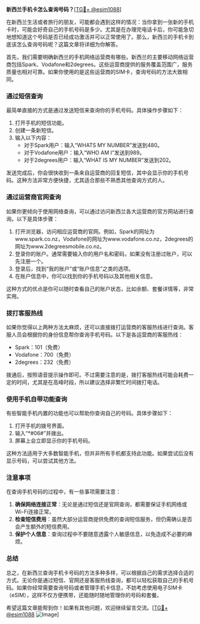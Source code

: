 **新西兰手机卡怎么查询号码？**[[TG💪+ @esim1088](https://t.me/s/esim1088)]

在新西兰生活或者旅行的朋友，可能都会遇到这样的情况：当你拿到一张新的手机卡时，可能会好奇自己的手机号码是多少。尤其是在办理完电话卡后，你可能急切地想知道这个号码是否已经成功激活并可以正常使用了。那么，新西兰的手机卡到底该怎么查询号码呢？这篇文章将详细为你解答。

首先，我们需要明确新西兰的手机网络运营商有哪些。新西兰的主要移动网络运营商包括Spark、Vodafone和2degrees。这些运营商提供的服务覆盖范围广，服务质量也相对可靠。如果你使用的是这些运营商的SIM卡，查询号码的方法大致相同。

### **通过短信查询**

最简单直接的方式是通过发送短信来查询你的手机号码。具体操作步骤如下：

1. 打开手机的短信功能。
2. 创建一条新短信。
3. 输入以下内容：
   - 对于Spark用户：输入“WHATS MY NUMBER”发送到480。
   - 对于Vodafone用户：输入“WHO AM I”发送到989。
   - 对于2degrees用户：输入“WHAT IS MY NUMBER”发送到202。

发送完成后，你会很快收到一条来自运营商的回复短信，其中会显示你的手机号码。这种方法非常方便快捷，尤其适合那些不熟悉其他查询方式的人。

### **通过运营商官网查询**

如果你更倾向于使用网络查询，可以通过访问新西兰各大运营商的官方网站进行查询。以下是具体步骤：

1. 打开浏览器，访问相应运营商的官网。例如，Spark的网址为www.spark.co.nz，Vodafone的网址为www.vodafone.co.nz，2degrees的网址为www.2degreesmobile.co.nz。
2. 登录你的账户。通常需要输入你的用户名和密码，如果没有注册过账户，可以先注册一个。
3. 登录后，找到“我的账户”或“账户信息”之类的选项。
4. 在账户信息中，你可以找到你的手机号码以及其他相关信息。

这种方式的优点是你可以随时查看自己的账户状态，比如余额、套餐详情等，非常实用。

### **拨打客服热线**

如果你觉得以上两种方法太麻烦，还可以直接拨打运营商的客服热线进行查询。客服人员会根据你的身份信息帮你查询手机号码。以下是各运营商的客服热线：

- Spark：101（免费）
- Vodafone：700（免费）
- 2degrees：232（免费）

拨通后，按照语音提示操作即可。不过需要注意的是，拨打客服热线可能会耗费一定的时间，尤其是在高峰时段，所以建议选择非繁忙时间拨打电话。

### **使用手机自带功能查询**

有些智能手机内置的功能也可以帮助你查询自己的号码。具体步骤如下：

1. 打开手机的拨号界面。
2. 输入“*#06#”并拨出。
3. 屏幕上会立即显示你的手机号码。

这种方法适用于大多数智能手机，但并非所有手机都支持此功能。如果尝试后没有显示号码，可以尝试其他方法。

### **注意事项**

在查询手机号码的过程中，有一些事项需要注意：

1. **确保网络连接正常**：无论是通过短信还是官网查询，都需要保证手机网络或Wi-Fi连接正常。
2. **检查短信费用**：虽然大部分运营商提供免费的查询短信服务，但仍需确认是否会产生额外的短信费用。
3. **保护个人信息**：查询过程中不要随意透露个人敏感信息，以免造成不必要的麻烦。

### **总结**

总之，在新西兰查询手机卡号码的方法多种多样，可以根据自己的需求选择合适的方式。无论你是通过短信、官网还是客服热线查询，都可以轻松获取自己的手机号码。如果你经常需要查询号码或者管理手机卡信息，不妨考虑使用电子SIM卡（eSIM），这样不仅方便携带，还能随时随地管理你的号码和套餐。

希望这篇文章能帮到你！如果有其他问题，欢迎继续留言交流。[[TG💪+ @esim1088](https://t.me/s/esim1088) ![Image](https://i.postimg.cc/4NQfJmqS/Snipaste-2025-05-13-00-14-12.png)]
